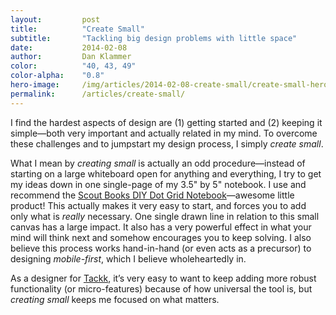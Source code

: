 ```yaml
---
layout:         post
title:          "Create Small"
subtitle:       "Tackling big design problems with little space"
date:           2014-02-08
author:         Dan Klammer
color:          "40, 43, 49"
color-alpha:    "0.8"
hero-image:     /img/articles/2014-02-08-create-small/create-small-hero.jpg
permalink:      /articles/create-small/
---
```


I find the hardest aspects of design are (1) getting started and (2) keeping it simple—both very important and actually related in my mind. To overcome these challenges and to jumpstart my design process, I simply *create small*.

What I mean by *creating small* is actually an odd procedure—instead of starting on a large whiteboard open for anything and everything, I try to get my ideas down in one single-page of my 3.5" by 5" notebook. I use and recommend the [Scout Books DIY Dot Grid Notebook]—awesome little product! This actually makes it very easy to start, and forces you to add only what is *really* necessary. One single drawn line in relation to this small canvas has a large impact. It also has a very powerful effect in what your mind will think next and somehow encourages you to keep solving. I also believe this process works hand-in-hand (or even acts as a precursor) to designing *mobile-first*, which I believe wholeheartedly in.

As a designer for [Tackk], it’s very easy to want to keep adding more robust functionality (or micro-features) because of how universal the tool is, but *creating small* keeps me focused on what matters.

[Scout Books DIY Dot Grid Notebook]: http://shop.scoutbooks.com/product/diy-notebook/
[Tackk]: /tackk
